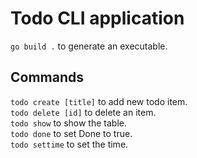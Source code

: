 # Todo CLI application
`go build .` to generate an executable.
## Commands
`todo create [title]` to add new todo item.  
`todo delete [id]` to delete an item.  
`todo show` to show the table.  
`todo done` to set Done to true.  
`todo settime` to set the time.
